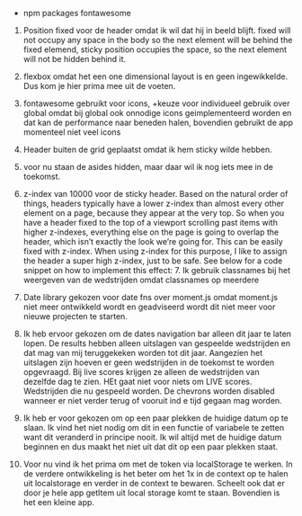 - npm packages fontawesome

1. Position fixed voor de header omdat ik wil dat hij in beeld blijft. fixed will not occupy any space in the body so the next element will be behind the fixed elemend, sticky position occupies the space, so the next element will not be hidden behind it. 
2. flexbox omdat het een one dimensional layout is en geen ingewikkelde. Dus kom je hier prima mee uit de voeten.
3. fontawesome gebruikt voor icons, +keuze voor individueel gebruik over global omdat bij global ook onnodige icons geimplementeerd worden en dat kan de performance naar beneden halen, bovendien gebruikt de app momenteel niet veel icons
4. Header buiten de grid geplaatst omdat ik hem sticky wilde hebben.
5. voor nu staan de asides hidden, maar daar wil ik nog iets mee in de toekomst.
6. z-index van 10000 voor de sticky header.
   Based on the natural order of things, headers typically have a lower z-index than almost every other element on a page, because they appear at the very top. So when you have a header fixed to the top of a viewport scrolling past items with higher z-indexes, everything else on the page is going to overlap the header, which isn’t exactly the look we’re going for. This can be easily fixed with z-index. When using z-index for this purpose, I like to assign the header a super high z-index, just to be safe. See below for a code snippet on how to implement this effect:
   7. Ik gebruik classnames bij het weergeven van de wedstrijden omdat classnames op meerdere

8. Date library gekozen voor date fns over moment.js omdat moment.js niet meer ontwikkeld wordt en geadviseerd wordt dit niet meer voor nieuwe projecten te starten.
9. Ik heb ervoor gekozen om de dates navigation bar alleen dit jaar te laten lopen. De results hebben alleen uitslagen van gespeelde wedstrijden en dat mag van mij teruggekeken worden tot dit jaar. Aangezien het uitslagen zijn hoeven er geen wedstrijden in de toekomst te worden opgevraagd. Bij live scores krijgen ze alleen de wedstrijden van dezelfde dag te zien. HEt gaat niet voor niets om LIVE scores. Wedstrijden die nu gespeeld worden. De chevrons worden disabled wanneer er niet verder terug of vooruit ind e tijd gegaan mag worden.
10. Ik heb er voor gekozen om op een paar plekken de huidige datum op te slaan. Ik vind het niet nodig om dit in een functie of variabele te zetten want dit veranderd in principe nooit. Ik wil altijd met de huidige datum beginnen en dus maakt het niet uit dat dit op een paar plekken staat.
11. Voor nu vind ik het prima om met de token via localStorage te werken. In de verdere ontwikkeling is het beter om het 1x in de context op te halen uit localstorage en verder in de context te bewaren. Scheelt ook dat er door je hele app getItem uit local storage komt te staan. Bovendien is het een kleine app.

